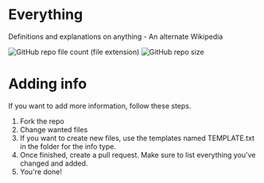 # Everything
Definitions and explanations on anything - An alternate Wikipedia

![GitHub repo file count (file extension)](https://img.shields.io/github/directory-file-count/InfinityLoopGames/Everything/dictionary?label=Dictionary%20definitions&color=green)
![GitHub repo size](https://img.shields.io/github/repo-size/InfinityLoopGames/Everything)

# Adding info
If you want to add more information, follow these steps.
1. Fork the repo
2. Change wanted files
3. If you want to create new files, use the templates named TEMPLATE.txt in the folder for the info type.
4. Once finished, create a pull request. Make sure to list everything you've changed and added.
5. You're done!
